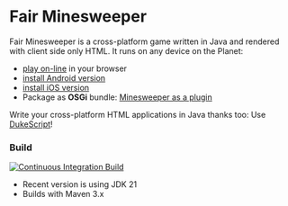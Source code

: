 # Fair Minesweeper

Fair Minesweeper is a cross-platform game written in Java and rendered with
client side only HTML. It runs on any device on the Planet:
* [play on-line](http://xelfi.cz/minesweeper/bck2brwsr) in your browser
* [install Android version](https://play.google.com/store/apps/details?id=org.apidesign.demo.minesweeper)
* [install iOS version](https://itunes.apple.com/us/app/fair-minesweeper/id903688146)
* Package as **OSGi** bundle: [Minesweeper as a plugin](http://plugins.netbeans.org/plugin/53864/)

Write your cross-platform HTML applications in Java thanks too: Use [DukeScript](https://dukescript.com/getting_started.html)!

### Build

[![Continuous Integration Build](https://github.com/jtulach/minesweeper/actions/workflows/maven.yml/badge.svg)](https://github.com/jtulach/minesweeper/actions/workflows/maven.yml)

- Recent version is using JDK 21
- Builds with Maven 3.x
